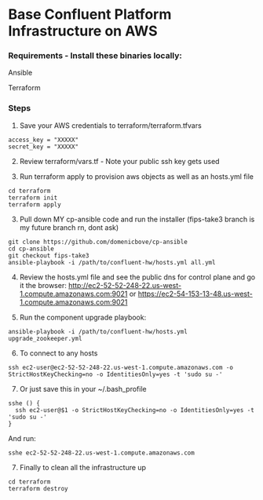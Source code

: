 # Base Confluent Platform Infrastructure on AWS

### Requirements - Install these binaries locally:
Ansible

Terraform

### Steps
1. Save your AWS credentials to terraform/terraform.tfvars
```
access_key = "XXXXX"
secret_key = "XXXXX"
```

2. Review terraform/vars.tf - Note your public ssh key gets used

3. Run terraform apply to provision aws objects as well as an hosts.yml file
```
cd terraform
terraform init
terraform apply
```

3. Pull down MY cp-ansible code and run the installer (fips-take3 branch is my future branch rn, dont ask)
```
git clone https://github.com/domenicbove/cp-ansible
cd cp-ansible
git checkout fips-take3
ansible-playbook -i /path/to/confluent-hw/hosts.yml all.yml
```

4. Review the hosts.yml file and see the public dns for control plane and go it the browser:
http://ec2-52-52-248-22.us-west-1.compute.amazonaws.com:9021 or https://ec2-54-153-13-48.us-west-1.compute.amazonaws.com:9021

5. Run the component upgrade playbook:
```
ansible-playbook -i /path/to/confluent-hw/hosts.yml upgrade_zookeeper.yml
```

6. To connect to any hosts
```
ssh ec2-user@ec2-52-52-248-22.us-west-1.compute.amazonaws.com -o StrictHostKeyChecking=no -o IdentitiesOnly=yes -t 'sudo su -'
```

7. Or just save this in your ~/.bash_profile
```
sshe () {
  ssh ec2-user@$1 -o StrictHostKeyChecking=no -o IdentitiesOnly=yes -t 'sudo su -'
}
```

And run:
```
sshe ec2-52-52-248-22.us-west-1.compute.amazonaws.com
```

7. Finally to clean all the infrastructure up
```
cd terraform
terraform destroy
```
